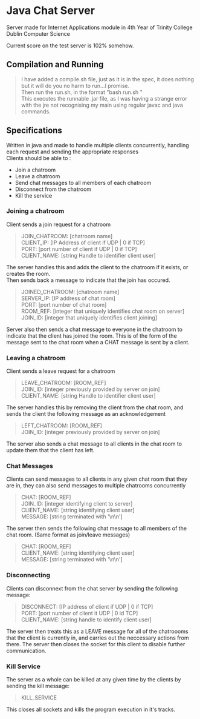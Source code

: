 # Java Chat Server
Server made for Internet Applications module in 4th Year of Trinity College Dublin Computer Science  
   
Current score on the test server is 102% somehow.  

## Compilation and Running  
>I have added a compile.sh file, just as it is in the spec, it does nothing but it will do you no harm to run...I promise.  
>Then run the run.sh, in the format "bash run.sh <port number>"  
>This executes the runnable .jar file, as I was having a strange error with the jre not recognising my main using regular javac and java commands.  

## Specifications
Written in java and made to handle multiple clients concurrently, handling each request and sending the appropriate responses  
Clients should be able to :  
- Join a chatroom  
- Leave a chatroom  
- Send chat messages to all members of each chatroom  
- Disconnect from the chatroom  
- Kill the service  

### Joining a chatroom  
Client sends a join request for a chatroom  
>JOIN_CHATROOM: [chatroom name]  
>CLIENT_IP: [IP Address of client if UDP | 0 if TCP]  
>PORT: [port number of client if UDP | 0 if TCP]  
>CLIENT_NAME: [string Handle to identifier client user]  

The server handles this and adds the client to the chatroom if it exists, or creates the room.  
Then sends back a message to indicate that the join has occured.  

>JOINED_CHATROOM: [chatroom name]  
>SERVER_IP: [IP address of chat room]  
>PORT: [port number of chat room]  
>ROOM_REF: [integer that uniquely identifies chat room on server]  
>JOIN_ID: [integer that uniquely identifies client joining]  

Server also then sends a chat message to everyone in the chatroom to indicate that the client has joined the room. This is of the form of the message sent to the chat room when a CHAT message is sent by a client.  
  
### Leaving a chatroom  
Client sends a leave request for a chatroom  
>LEAVE_CHATROOM: [ROOM_REF]  
>JOIN_ID: [integer previously provided by server on join]  
>CLIENT_NAME: [string Handle to identifier client user]  

The server handles this by removing the client from the chat room, and sends the client the following message as an acknowledgement  
>LEFT_CHATROOM: [ROOM_REF]  
>JOIN_ID: [integer previously provided by server on join]  

The server also sends a chat message to all clients in the chat room to update them that the client has left.  

### Chat Messages
Clients can send messages to all clients in any given chat room that they are in, they can also send messages to multiple chatrooms concurrently  
>CHAT: [ROOM_REF]  
>JOIN_ID: [integer identifying client to server]  
>CLIENT_NAME: [string identifying client user]  
>MESSAGE: [string terminated with '\n\n']  

The server then sends the following chat message to all members of the chat room. (Same format as join/leave messages)  
>CHAT: [ROOM_REF]  
>CLIENT_NAME: [string identifying client user]  
>MESSAGE: [string terminated with '\n\n']  

### Disconnecting  
Clients can disconnext from the chat server by sending the following message:  
>DISCONNECT: [IP address of client if UDP | 0 if TCP]  
>PORT: [port number of client it UDP | 0 id TCP]  
>CLIENT_NAME: [string handle to identify client user]  

The server then treats this as a LEAVE message for all of the chatroooms that the client is currently in, and carries out the neccessary actions from there. The server then closes the socket for this client to disable further communication.  

### Kill Service
The server as a whole can be killed at any given time by the clients by sending the kill message:  
>KILL_SERVICE  

This closes all sockets and kills the program execution in it's tracks.  


